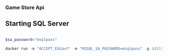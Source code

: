 ### Game Store Api

## Starting SQL Server

```powershell

$sa_password="msqlpass"

docker run -e "ACCEPT_EULA=Y" -e "MSSQL_SA_PASSWORD=msqlpass" -p 1433:1433 -v sqlvolume:/var/opt/mssql -d --rm --name mssql mcr.microsoft.com/mssql/server:2022-latest

```
